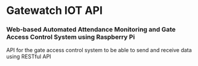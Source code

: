 # Gatewatch IOT API

### Web-based Automated Attendance Monitoring and Gate Access Control System using Raspberry Pi

<p>API for the gate access control system to be able to send and receive data using RESTful API</p>
